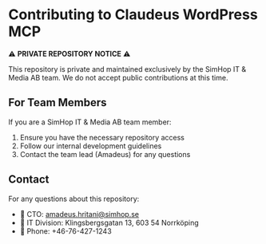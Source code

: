 # Contributing to Claudeus WordPress MCP

⚠️ **PRIVATE REPOSITORY NOTICE** ⚠️

This repository is private and maintained exclusively by the SimHop IT & Media AB team. We do not accept public contributions at this time.

## For Team Members

If you are a SimHop IT & Media AB team member:

1. Ensure you have the necessary repository access
2. Follow our internal development guidelines
3. Contact the team lead (Amadeus) for any questions

## Contact

For any questions about this repository:

- 📧 CTO: amadeus.hritani@simhop.se
- 📍 IT Division: Klingsbergsgatan 13, 603 54 Norrköping
- 📱 Phone: +46-76-427-1243 